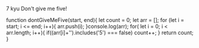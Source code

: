 7 kyu
Don't give me five!

function dontGiveMeFive(start, end){
let count = 0;
let arr = [];
for (let i = start; i <= end; i++){
arr.push(i);
}console.log(arr);
for( let i = 0; i < arr.length; i++){
if((arr[i]+'').includes('5') === false) count++;
}
  return count;
}
